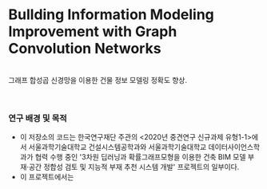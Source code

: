 # Bullding Information Modeling Improvement with Graph Convolution Networks
<br>그래프 합성곱 신경망을 이용한 건물 정보 모델링 정확도 향상.<br>

<br>

### 연구 배경 및 목적
- 이 저장소의 코드는 한국연구재단 주관의 <2020년 중견연구 신규과제 유형1-1>에서 서울과학기술대학교 건설시스템공학과와 서울과학기술대학교 데이터사이언스학과가 협력 수행 중인 '3차원 딥러닝과 확률그래프모형을 이용한 건축 BIM 모델 부재·공간 정합성 검토 및 지능적 부재 추천 시스템 개발' 프로젝트의 일부이다.
- 이 프로젝트에서는 
